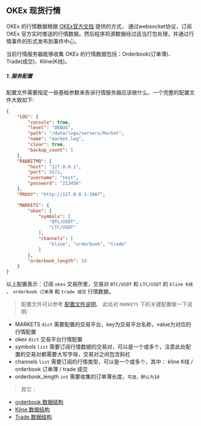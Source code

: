 
## OKEx 现货行情

OKEx 的行情数据根据 [OKEx官方文档](https://www.okex.com/docs/zh) 提供的方式，
通过websocket协议，订阅 OKEx 官方实时推送的行情数据。然后程序将源数据经过适当打包处理，并通过行情事件的形式发布到事件中心。

当前行情服务器能够收集 OKEx 的行情数据包括：Orderbook(订单薄)、Trade(成交)、Kline(K线)。

##### 1. 服务配置

配置文件需要指定一些基础参数来告诉行情服务器应该做什么，一个完整的配置文件大致如下:

```json
{
    "LOG": {
        "console": true,
        "level": "DEBUG",
        "path": "/data/logs/servers/Market",
        "name": "market.log",
        "clear": true,
        "backup_count": 5
    },
    "RABBITMQ": {
        "host": "127.0.0.1",
        "port": 5672,
        "username": "test",
        "password": "213456"
    },
    "PROXY": "http://127.0.0.1:1087",

    "MARKETS": {
        "okex": {
            "symbols": [
                "BTC/USDT",
                "LTC/USDT"
            ],
            "channels": [
                "kline", "orderbook", "trade"
            ]
        },
        "orderbook_length": 10
    }
}
```
以上配置表示：订阅 `okex` 交易所里，交易对 `BTC/USDT` 和 `LTC/USDT` 的 `kline K线` 、 `orderbook 订单薄` 和 `trade 成交` 行情数据。

> 配置文件可以参考 [配置文件说明](https://github.com/TheNextQuant/thenextquant/blob/master/docs/configure/README.md)。
> 此处对 `MARKETS` 下的关键配置做一下说明:
- MARKETS `dict` 需要配置的交易平台，key为交易平台名称，value为对应的行情配置
- okex `dict` 交易平台行情配置
- symbols `list` 需要订阅行情数据的交易对，可以是一个或多个，注意此处配置的交易对都需要大写字母，交易对之间包含斜杠
- channels `list` 需要订阅的行情类型，可以是一个或多个，其中： kline K线 / orderbook 订单薄 / trade 成交
- orderbook_length `int` 需要收集的订单薄长度，`可选，默认为10`


> 其它：
- [orderbook 数据结构](https://github.com/TheNextQuant/thenextquant/blob/master/docs/market.md#21-%E8%AE%A2%E5%8D%95%E8%96%84orderbook)
- [Kline 数据结构](https://github.com/TheNextQuant/thenextquant/blob/master/docs/market.md#22-k%E7%BA%BFkline)
- [Trade 数据结构](https://github.com/TheNextQuant/thenextquant/blob/master/docs/market.md#23-%E6%88%90%E4%BA%A4trade)
